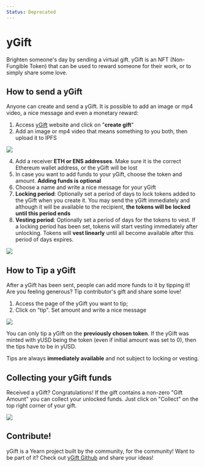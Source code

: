 ```yaml
---
Status: Deprecated
---
```


# yGift

Brighten someone's day by sending a virtual gift. yGift is an NFT (Non-Fungible Token) that can be used to reward someone for their work, or to simply share some love.

## How to send a yGift

Anyone can create and send a yGift. It is possible to add an image or mp4 video, a nice message and even a monetary reward:

1. Access [yGift](https://ygift.to/) website and click on "**create gift**"
2. Add an image or mp4 video that means something to you both, then upload it to IPFS

![](https://i.imgur.com/DtrbCtH.png)

4. Add a receiver **ETH or ENS addresses**. Make sure it is the correct Ethereum wallet address, or the yGift will be lost
5. In case you want to add funds to your yGift, choose the token and amount. **Adding funds is optional**
6. Choose a name and write a nice message for your yGift
7. **Locking period**: Optionally set a period of days to lock tokens added to the yGift when you create it. You may send the yGift immediately and although it will be available to the recipient, **the tokens will be locked until this period ends**
8. **Vesting period**: Optionally set a period of days for the tokens to vest. If a locking period has been set, tokens will start vesting immediately after unlocking. Tokens will **vest linearly** until all become available after this period of days expires.

![](https://i.imgur.com/F9iUgTm.png)

## How to Tip a yGift

After a yGift has been sent, people can add more funds to it by tipping it! Are you feeling generous? Tip contributor's gift and share some love!

1. Access the page of the yGift you want to tip;
2. Click on "tip". Set amount and write a nice message

![](https://i.imgur.com/7crWB2h.png)

You can only tip a yGift on the **previously chosen token**. If the yGift was minted with yUSD being the token (even if initial amount was set to 0), then the tips have to be in yUSD.

Tips are always **immediately available** and not subject to locking or vesting.

## Collecting your yGift funds

Received a yGift? Congratulations! If the gift contains a non-zero "Gift Amount" you can collect your unlocked funds. Just click on "Collect" on the top right corner of your gift.

![](https://i.imgur.com/ok83Onu.png)

## Contribute!

yGift is a Yearn project built by the community, for the community! Want to be part of it? Check out [yGift Github](https://github.com/yearn/ygift) and share your ideas!
